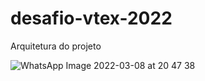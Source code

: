 # desafio-vtex-2022
Arquitetura do projeto 

![WhatsApp Image 2022-03-08 at 20 47 38](https://user-images.githubusercontent.com/62455956/157345150-8fb0ce38-813d-4f43-836c-34a224a9245c.jpeg)
